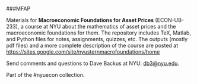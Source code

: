 ###MFAP

Materials for **Macroeconomic Foundations for Asset Prices** (ECON-UB-233), a course at NYU about the mathematics of asset prices and the macroeconomic foundations for them.   The repository includes TeX, Matlab, and Python files for notes, assignments, quizzes, etc.  The outputs (mostly pdf files) and a more complete description of the course are posted at  https://sites.google.com/site/nyusternmacrofoundations/home

Send comments and questions to Dave Backus at NYU:  db3@nyu.edu. 

Part of the #nyuecon collection.

